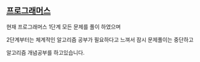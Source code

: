 ## [프로그래머스](https://programmers.co.kr/)

현재 프로그래머스 1단계 모든 문제를 풀이 하였으며 

2단계부터는 체계적인 알고리즘 공부가 필요하다고 느껴서 잠시 문제풀이는 중단하고

알고리즘 개념공부를 하고있습니다.
